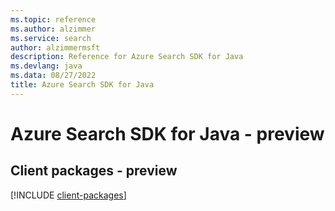 ```yaml
---
ms.topic: reference
ms.author: alzimmer
ms.service: search
author: alzimmermsft
description: Reference for Azure Search SDK for Java
ms.devlang: java
ms.data: 08/27/2022
title: Azure Search SDK for Java
---
```

# Azure Search SDK for Java - preview

## Client packages - preview
[!INCLUDE [client-packages](search-client-index.md)]